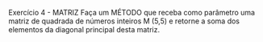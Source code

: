 Exercício 4 - MATRIZ
Faça um MÉTODO que receba como parâmetro uma matriz de quadrada de números inteiros M (5,5) e retorne a soma dos elementos da diagonal principal desta matriz.